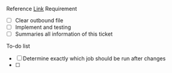 Reference [Link](https://ces-ltd.atlassian.net/browse/dims-1056)
Requirement
- [ ] Clear outbound file
- [ ] Implement and testing
- [ ] Summaries all information of this ticket

To-do list
- [ ] Determine exactly which job should be run after changes
- [ ] 